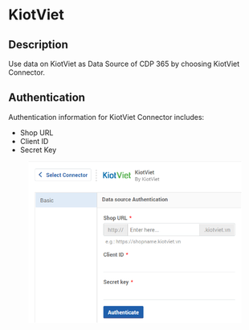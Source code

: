 # KiotViet

## Description

Use data on KiotViet as Data Source of CDP 365 by choosing KiotViet Connector.

## Authentication

Authentication information for KiotViet Connector includes:&#x20;

* Shop URL
* Client ID
* Secret Key

<figure><img src="../../../.gitbook/assets/image (813).png" alt=""><figcaption></figcaption></figure>
